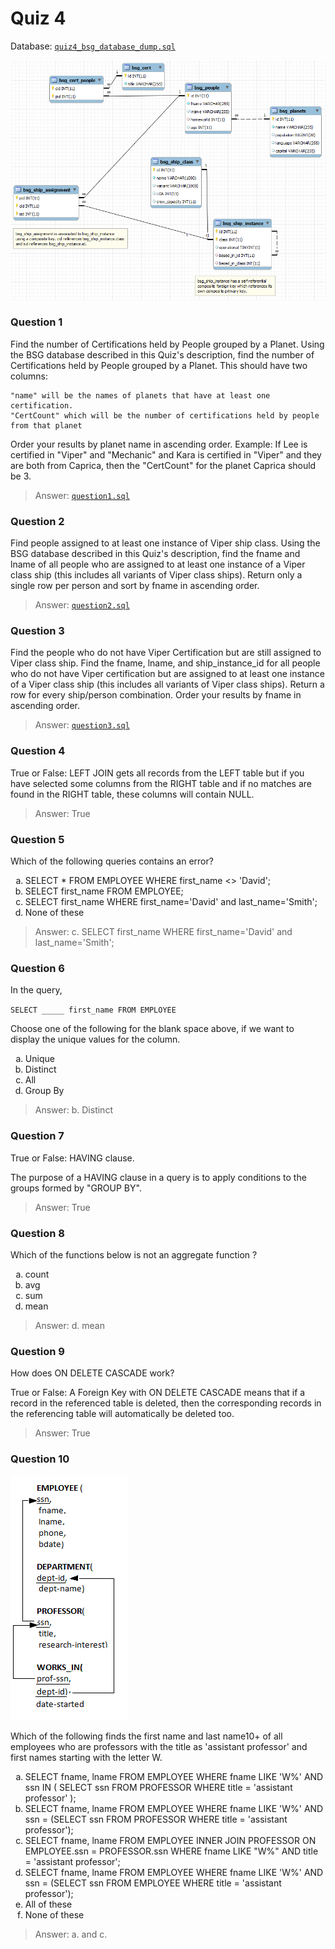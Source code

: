 # Quiz 4
Database: [`quiz4_bsg_database_dump.sql`](./quiz4_bsg_database_dump.sql)
<p align="center">
<img src="./BSG_Schema.PNG" />
</p>


### Question 1
Find the number of Certifications held by People grouped by a Planet.
Using the BSG database described in this Quiz's description, find the number of Certifications held by People grouped by a Planet.
This should have two columns:

    "name" will be the names of planets that have at least one certification.
    "CertCount" which will be the number of certifications held by people from that planet

Order your results by planet name in ascending order. Example: If Lee is certified in "Viper" and "Mechanic" and Kara is certified in "Viper" and they are both from Caprica, then the "CertCount" for the planet Caprica should be 3.

> Answer: [`question1.sql`](./question1.sql)


### Question 2
Find people assigned to at least one instance of Viper ship class.
Using the BSG database described in this Quiz's description, find the fname and lname of all people who are assigned to at least one instance of a Viper class ship (this includes all variants of Viper class ships).
Return only a single row per person and sort by fname in ascending order.

> Answer: [`question2.sql`](./question2.sql)


### Question 3
Find the people who do not have Viper Certification but are still assigned to Viper class ship.
Find the fname, lname, and ship_instance_id for all people who do not have Viper certification but are assigned to at least one instance of a Viper class ship (this includes all variants of Viper class ships).
 Return a row for every ship/person combination.
Order your results by fname in ascending order.

> Answer: [`question3.sql`](./question3.sql)


### Question 4
True or False: LEFT JOIN gets all records from the LEFT table but if you have selected some columns from the RIGHT table and if no matches are found in the RIGHT table, these columns will contain NULL.

> Answer: True


### Question 5
Which of the following queries contains an error?
<ol type="a">
  <li>SELECT * FROM EMPLOYEE WHERE first_name <> 'David';</li>
  <li>SELECT first_name FROM EMPLOYEE;</li>
  <li>SELECT first_name WHERE first_name='David' and last_name='Smith';</li>
  <li>None of these</li>
</ol>

> Answer: c. SELECT first_name WHERE first_name='David' and last_name='Smith';


### Question 6
In the query,


`SELECT _____ first_name FROM EMPLOYEE`


Choose one of the following for the blank space above, if we want to display the unique values for the column.
<ol type="a">
    <li>Unique</li>
    <li>Distinct</li>
    <li>All</li>
    <li>Group By</li>
</ol>

> Answer: b. Distinct


### Question 7
True or False: HAVING clause.


The purpose of a HAVING clause in a query is to apply conditions to the groups formed by "GROUP BY".

> Answer: True


### Question 8
Which of the functions below is not an aggregate function ?
<ol type="a">
    <li>count</li>
    <li>avg</li>
    <li>sum</li>
    <li>mean</li>
</ol>

> Answer: d. mean


### Question 9
How does ON DELETE CASCADE work?


True or False: A Foreign Key with ON DELETE CASCADE means that if a record in the referenced table is deleted, then the corresponding records in the referencing table will automatically be deleted too.

> Answer: True

### Question 10
<p align="left">
<img src="./quiz4_q10_schema.png" />
</p>

Which of the following finds the first name and last name10+ of all employees who are professors with the title as 'assistant professor' and first names starting with the letter W.

<ol type="a">
    <li>SELECT fname, lname FROM EMPLOYEE WHERE fname LIKE 'W%' AND ssn IN ( SELECT ssn FROM PROFESSOR WHERE title = 'assistant professor' );</li>
    <li>SELECT fname, lname FROM EMPLOYEE WHERE fname LIKE 'W%' AND ssn = (SELECT ssn FROM PROFESSOR WHERE title = 'assistant professor');</li>
    <li>SELECT fname, lname FROM EMPLOYEE INNER JOIN PROFESSOR ON EMPLOYEE.ssn = PROFESSOR.ssn WHERE fname LIKE "W%" AND title = 'assistant professor';</li>
    <li>SELECT fname, lname FROM EMPLOYEE WHERE fname LIKE 'W%' AND ssn = (SELECT ssn FROM EMPLOYEE WHERE title = 'assistant professor');</li>
    <li>All of these</li>
    <li>None of these</li>
</ol>

> Answer: a. and c.

